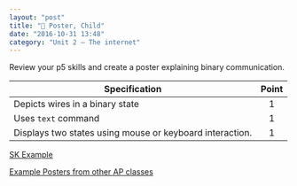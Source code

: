 ```yaml
---
layout: "post"
title: "🌅 Poster, Child"
date: "2016-10-31 13:48"
category: "Unit 2 – The internet"
---
```


Review your p5 skills and create a poster explaining binary communication.

| Specification                       | Point |
|-------------------------------------|:-------:|
| Depicts wires in a binary state | 1     |
| Uses `text` command                 |    1   |
| Displays two states using mouse or keyboard interaction.                                    |     1  |

[SK Example](http://bsk.education/AP-CSP/Code_Examples/InternetSimulator/)

[Example Posters from other AP classes](https://docs.google.com/presentation/d/1DFM-CFQSqz75Z2fEFI4TV6YZoPAK9ihD2cHkxtkIexQ/edit#slide=id.g1686c26918_1_5)
